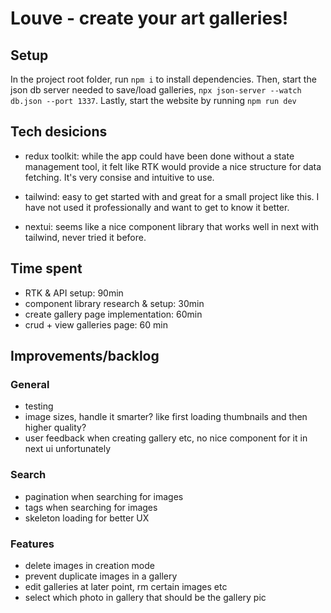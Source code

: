 # Louve - create your art galleries!

## Setup

In the project root folder, run `npm i` to install dependencies. Then, start the json db server needed to save/load galleries, `npx json-server --watch db.json --port 1337`. Lastly, start the website by running `npm run dev`

## Tech desicions

- redux toolkit: while the app could have been done without a state management tool, it felt like RTK would provide a nice structure for data fetching. It's very consise and intuitive to use.

- tailwind: easy to get started with and great for a small project like this. I have not used it professionally and want to get to know it better.

- nextui: seems like a nice component library that works well in next with tailwind, never tried it before.

## Time spent

- RTK & API setup: 90min
- component library research & setup: 30min
- create gallery page implementation: 60min
- crud + view galleries page: 60 min

## Improvements/backlog

### General

- testing
- image sizes, handle it smarter? like first loading thumbnails and then higher quality?
- user feedback when creating gallery etc, no nice component for it in next ui unfortunately

### Search

- pagination when searching for images
- tags when searching for images
- skeleton loading for better UX

### Features

- delete images in creation mode
- prevent duplicate images in a gallery
- edit galleries at later point, rm certain images etc
- select which photo in gallery that should be the gallery pic
